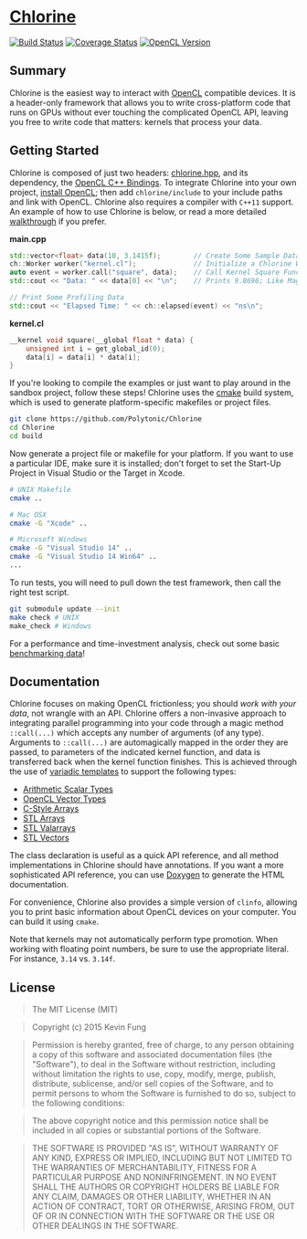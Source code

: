# [Chlorine](http://polytonic.github.io/Chlorine/)
[![Build Status](http://img.shields.io/travis/Polytonic/Chlorine/master.svg?style=flat-square)](https://travis-ci.org/Polytonic/Chlorine)
[![Coverage Status](http://img.shields.io/coveralls/Polytonic/Chlorine.svg?style=flat-square)](https://coveralls.io/r/Polytonic/Chlorine)
[![OpenCL Version](http://img.shields.io/badge/OpenCL-1.2%2B-brightgreen.svg?style=flat-square)](https://www.khronos.org/opencl/)

## Summary
Chlorine is the easiest way to interact with [OpenCL](https://www.khronos.org/opencl/) compatible devices. It is a header-only framework that allows you to write cross-platform code that runs on GPUs without ever touching the complicated OpenCL API, leaving you free to write code that matters: kernels that process your data.

## Getting Started
Chlorine is composed of just two headers: [chlorine.hpp](https://github.com/Polytonic/Chlorine/blob/master/chlorine/include/chlorine.hpp), and its dependency, the [OpenCL C++ Bindings](http://www.khronos.org/registry/cl/api/1.2/cl.hpp). To integrate Chlorine into your own project, [install OpenCL](https://github.com/Polytonic/Chlorine/blob/master/build/readme.md); then add `chlorine/include` to your include paths and link with OpenCL. Chlorine also requires a compiler with `C++11` support. An example of how to use Chlorine is below, or read a more detailed [walkthrough](https://github.com/Polytonic/Chlorine/tree/master/examples/swap) if you prefer.

**main.cpp**
```c++
std::vector<float> data(10, 3.1415f);        // Create Some Sample Data
ch::Worker worker("kernel.cl");              // Initialize a Chlorine Worker
auto event = worker.call("square", data);    // Call Kernel Square Function
std::cout << "Data: " << data[0] << "\n";    // Prints 9.8696; Like Magic!

// Print Some Profiling Data
std::cout << "Elapsed Time: " << ch::elapsed(event) << "ns\n";
```
**kernel.cl**
```c
__kernel void square(__global float * data) {
    unsigned int i = get_global_id(0);
    data[i] = data[i] * data[i];
}
```

If you're looking to compile the examples or just want to play around in the sandbox project, follow these steps! Chlorine uses the [cmake](http://www.cmake.org/) build system, which is used to generate platform-specific makefiles or project files.

```bash
git clone https://github.com/Polytonic/Chlorine
cd Chlorine
cd build
```

Now generate a project file or makefile for your platform. If you want to use a particular IDE, make sure it is installed; don't forget to set the Start-Up Project in Visual Studio or the Target in Xcode.

```bash
# UNIX Makefile
cmake ..

# Mac OSX
cmake -G "Xcode" ..

# Microsoft Windows
cmake -G "Visual Studio 14" ..
cmake -G "Visual Studio 14 Win64" ..
...
```

To run tests, you will need to pull down the test framework, then call the right test script.

```bash
git submodule update --init
make check # UNIX
make_check # Windows
```

For a performance and time-investment analysis, check out some basic [benchmarking data](https://www.tinycranes.com/blog/2015/05/visualizing-the-mandelbrot-set#mandelbrot-chart)!

## Documentation
Chlorine focuses on making OpenCL frictionless; you should *work with your data*, not wrangle with an API. Chlorine offers a non-invasive approach to integrating parallel programming into your code through a magic method `::call(...)` which accepts any number of arguments (of any type). Arguments to `::call(...)` are automagically mapped in the order they are passed, to parameters of the indicated kernel function, and data is transferred back when the kernel function finishes. This is achieved through the use of [variadic templates](https://en.wikipedia.org/wiki/Variadic_template) to support the following types:

 - [Arithmetic Scalar Types](http://www.cplusplus.com/reference/type_traits/is_arithmetic/)
 - [OpenCL Vector Types](https://www.khronos.org/registry/cl/sdk/1.2/docs/man/xhtml/vectorDataTypes.html)
 - [C-Style Arrays](http://www.cplusplus.com/doc/tutorial/arrays/)
 - [STL Arrays](http://www.cplusplus.com/reference/array/array/)
 - [STL Valarrays](http://www.cplusplus.com/reference/valarray/)
 - [STL Vectors](http://www.cplusplus.com/reference/vector/vector/)

The class declaration is useful as a quick API reference, and all method implementations in Chlorine should have annotations. If you want a more sophisticated API reference, you can use [Doxygen](http://www.doxygen.org) to generate the HTML documentation.

For convenience, Chlorine also provides a simple version of `clinfo`, allowing you to print basic information about OpenCL devices on your computer. You can build it using `cmake`.

Note that kernels may not automatically perform type promotion. When working with floating point numbers, be sure to use the appropriate literal. For instance, `3.14` vs. `3.14f`.

## License
>The MIT License (MIT)

>Copyright (c) 2015 Kevin Fung

>Permission is hereby granted, free of charge, to any person obtaining a copy of this software and associated documentation files (the "Software"), to deal in the Software without restriction, including without limitation the rights to use, copy, modify, merge, publish, distribute, sublicense, and/or sell copies of the Software, and to permit persons to whom the Software is furnished to do so, subject to the following conditions:

>The above copyright notice and this permission notice shall be included in all copies or substantial portions of the Software.

>THE SOFTWARE IS PROVIDED "AS IS", WITHOUT WARRANTY OF ANY KIND, EXPRESS OR IMPLIED, INCLUDING BUT NOT LIMITED TO THE WARRANTIES OF MERCHANTABILITY, FITNESS FOR A PARTICULAR PURPOSE AND NONINFRINGEMENT. IN NO EVENT SHALL THE AUTHORS OR COPYRIGHT HOLDERS BE LIABLE FOR ANY CLAIM, DAMAGES OR OTHER LIABILITY, WHETHER IN AN ACTION OF CONTRACT, TORT OR OTHERWISE, ARISING FROM, OUT OF OR IN CONNECTION WITH THE SOFTWARE OR THE USE OR OTHER DEALINGS IN THE SOFTWARE.
